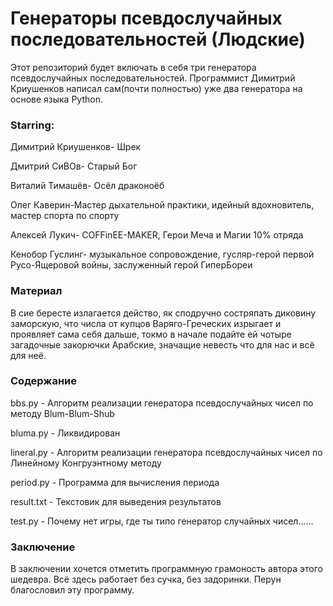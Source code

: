 <h1>Генераторы псевдослучайных последовательностей (Людские)</h1>
Этот репозиторий будет включать в себя три генератора псевдослучайных последовательностей. 
Программист Димитрий Криушенков написал сам(почти полностью) уже два генератора на основе языка Python.
<img scr="" style=""></img>
<h3>Starring:</h3>
<p>Димитрий Криушенков- Шрек</p>
<p>Дмитрий СиВОв- Старый Бог</p>
<p>Виталий Тимашёв- Осёл драконоёб</p>
<p>Олег Каверин-Мастер дыхательной практики, идейный вдохновитель, мастер спорта по спорту </p>
<p>Алексей Лукич- COFFinEE-MAKER, Герои Меча и Магии 10% отряда</p>
<p>Кенобор Гуслинг- музыкальное сопровождение, гусляр-герой первой Русо-Ящеровой войны, заслуженный герой ГиперБореи</p>

<h3>Материал</h3>
В сие бересте излагается действо, як сподручно состряпать диковину заморскую, что числа от купцов Варяго-Греческих изрыгает и проявляет сама себя дальше, токмо в начале подайте ей чотыре
загадочные закорючки Арабские, значащие невесть что для нас и всё для неё.
<h3 >Содержание</h3>
<p>bbs.py - Алгоритм реализации генератора псевдослучайных чисел по методу Blum-Blum-Shub</p>
<p>bluma.py - Ликвидирован</p>
<p>lineral.py - Алгоритм реализации генератора псевдослучайных чисел по Линейному Конгруэнтному методу</p>
<p>period.py - Программа для вычисления периода </p>
<p>result.txt - Текстовик для выведения результатов</p>
<p>test.py - Почему нет игры, где ты типо генератор случайных чисел......</p>

<h3>Заключение</h3>
В заключении хочется отметить программную грамоность автора этого шедевра. Всё здесь работает без сучка, без задоринки. Перун благословил эту программу.
